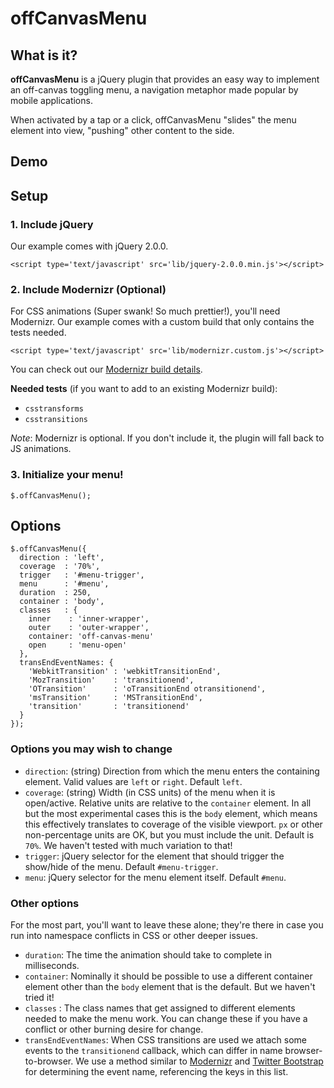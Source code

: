 # offCanvasMenu

## What is it?

**offCanvasMenu** is a jQuery plugin that provides an easy way to implement an off-canvas toggling menu, a navigation metaphor made popular by mobile applications. 

When activated by a tap or a click, offCanvasMenu "slides" the menu element into view, "pushing" other content to the side.

## Demo

## Setup

### 1. Include jQuery

Our example comes with jQuery 2.0.0.

    <script type='text/javascript' src='lib/jquery-2.0.0.min.js'></script>

### 2. Include Modernizr (Optional)

For CSS animations (Super swank! So much prettier!), you'll need Modernizr. Our example comes with a custom build that only contains the tests needed.

    <script type='text/javascript' src='lib/modernizr.custom.js'></script>

You can check out our [Modernizr build details](http://modernizr.com/download/#-csstransforms-csstransitions-addtest-prefixed-teststyles-testprop-testallprops-hasevent-prefixes-domprefixes).

**Needed tests** (if you want to add to an existing Modernizr build):

* `csstransforms`
* `csstransitions`

*Note*: Modernizr is optional. If you don't include it, the plugin will fall back to JS animations.

### 3. Initialize your menu!

    $.offCanvasMenu();

## Options

    $.offCanvasMenu({
      direction : 'left',
      coverage  : '70%',
      trigger   : '#menu-trigger',
      menu      : '#menu',
      duration  : 250,
      container : 'body',
      classes   : {
        inner    : 'inner-wrapper',
        outer    : 'outer-wrapper',
        container: 'off-canvas-menu'
        open     : 'menu-open'
      },
      transEndEventNames: {
        'WebkitTransition' : 'webkitTransitionEnd',
        'MozTransition'    : 'transitionend',
        'OTransition'      : 'oTransitionEnd otransitionend',
        'msTransition'     : 'MSTransitionEnd',
        'transition'       : 'transitionend'
      }
    });

### Options you may wish to change

* `direction`: (string) Direction from which the menu enters the containing element. Valid values are `left` or `right`. Default `left`.
* `coverage`: (string) Width (in CSS units) of the menu when it is open/active. Relative units are relative to the `container` element. In all but the most experimental cases this is the `body` element, which means this effectively translates to coverage of the visible viewport. `px` or other non-percentage units are OK, but you must include the unit. Default is `70%`. We haven't tested with much variation to that!
* `trigger`: jQuery selector for the element that should trigger the show/hide of the menu. Default `#menu-trigger`.
* `menu`: jQuery selector for the menu element itself. Default `#menu`.

### Other options

For the most part, you'll want to leave these alone; they're there in case you run into namespace conflicts in CSS or other deeper issues. 

* `duration`: The time the animation should take to complete in milliseconds.
* `container`: Nominally it should be possible to use a different container element other than the `body` element that is the default. But we haven't tried it!
* `classes` : The class names that get assigned to different elements needed to make the menu work. You can change these if you have a conflict or other burning desire for change.
* `transEndEventNames`: When CSS transitions are used we attach some events to the `transitionend` callback, which can differ in name browser-to-browser. We use a method similar to [Modernizr](http://modernizr.com/docs/#prefixed) and [Twitter Bootstrap](https://github.com/twitter/bootstrap/blob/master/js/bootstrap-transition.js) for determining the event name, referencing the keys in this list.
